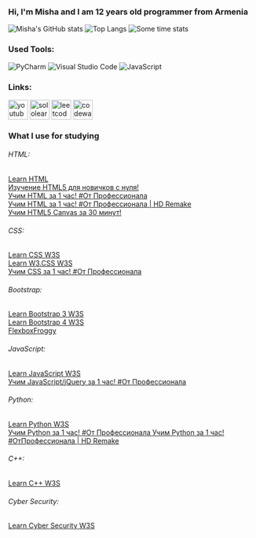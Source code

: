 ### Hi, I'm Misha and I am 12 years old programmer from Armenia

![Misha's GitHub stats](https://github-readme-stats.vercel.app/api?username=CodeRyzen&theme=dark&show_icons=true)
![Top Langs](https://github-readme-stats.vercel.app/api/top-langs/?username=CodeRyzen&theme=dark&layout=compact)
![Some time stats](https://github-readme-stats.vercel.app/api/wakatime?username=CodeRyzen&theme=dark)


### Used Tools:
![PyCharm](https://img.shields.io/badge/pycharm-143?style=for-the-badge&logo=pycharm&logoColor=black&color=black&labelColor=green)
![Visual Studio Code](https://img.shields.io/badge/Visual%20Studio%20Code-0078d7.svg?style=for-the-badge&logo=visual-studio-code&logoColor=white)
![JavaScript](https://img.shields.io/badge/with%20a%20logo-grey?style=for-the-badge&logo=javascript)        


### Links:
<p align="left">
  <!-- <a href="your link" target="blank"><img align="center" src="https://cdn.jsdelivr.net/npm/simple-icons@3.0.1/icons/twitter.svg" alt="" height="30" width="40" /></a>
  <a href="your link" target="blank"><img align="center" src="https://cdn.jsdelivr.net/npm/simple-icons@3.0.1/icons/linkedin.svg" alt="" height="30" width="40" /></a>
  <a href="your link" target="blank"><img align="center" src="https://cdn.jsdelivr.net/npm/simple-icons@3.0.1/icons/instagram.svg" alt="" height="30" width="40" /></a> -->
  <a href="https://www.youtube.com/channel/UCUyjayOjkNaAYQXJJsPgZGA"><img align="center" src="https://cdn.jsdelivr.net/npm/simple-icons@3.0.1/icons/youtube.svg" alt="youtube" height="40" width="40"></a>
  <a href="https://www.sololearn.com/en/profile/18878907"><img align="center" src="http://www.w3.org/2000/svg" alt="sololearn" height="40" width="40"></a>
  <a href="https://leetcode.com/CodeRyzen/"><img align="center" src="https://iconscout.com/free-icon/leetcode-3445700" alt="leetcode" height="40" width="40"></a>
  <a href="https://www.codewars.com/users/CodeRyzen"><img align="center" src="https://www.svgrepo.com/show/305890/codewars.svg" alt="codewars" height="40" width="40"></a>
  <a href="https://wakatime.com/@CodeRyzen"><img></a>
</p>

### What I use for studying
<h6> HTML: </h6>
  <a href="https://my-learning.w3schools.com/tutorial/html"> Learn HTML </a><br>
  <a href="https://www.youtube.com/playlist?list=PLDyJYA6aTY1nlkG0gBj96XDmDSC4Fy1TO"> Изучение HTML5 для новичков с нуля! </a><br>
  <a href="https://www.youtube.com/watch?v=5pBcKKiZSGE"> Учим HTML за 1 час! #От Профессионала </a><br>
  <a href="https://www.youtube.com/watch?v=bWNmJqgri4Q"> Учим HTML за 1 час! #От Профессионала | HD Remake </a><br>
  <a href="https://www.youtube.com/watch?v=XYgcNVwHUdg"> Учим HTML5 Canvas за 30 минут! </a>

<h6> CSS: </h6>
  <a href="https://my-learning.w3schools.com/tutorial/css"> Learn CSS W3S </a><br>
  <a href="https://my-learning.w3schools.com/tutorial/w3css"> Learn W3.CSS W3S </a><br>
  <a href="https://www.youtube.com/watch?v=iPV5GKeHyV4"> Учим CSS за 1 час! #От Профессионала </a>

<h6> Bootstrap: </h6>
  <a href="https://my-learning.w3schools.com/tutorial/bootstrap"> Learn Bootstrap 3 W3S </a><br>
  <a href="https://my-learning.w3schools.com/tutorial/bootstrap4"> Learn Bootstrap 4 W3S </a><br>
  <a href="https://flexboxfroggy.com/#ru"> FlexboxFroggy </a><br>

<h6> JavaScript: </h6>
  <a href="https://my-learning.w3schools.com/tutorial/js"> Learn JavaScript W3S </a><br>
  <a href="https://www.youtube.com/watch?v=KmTK8kub_gw"> Учим JavaScript/jQuery за 1 час! #От Профессионала </a>

<h6> Python: </h6>
  <a href="https://my-learning.w3schools.com/tutorial/python"> Learn Python W3S </a><br>
  <a href="https://www.youtube.com/watch?v=fp5-XQFr_nk"> Учим Python за 1 час! #От Профессионала </a>
  <a href="https://www.youtube.com/watch?v=P0czP5MEbYQ"> Учим Python за 1 час! #ОтПрофессионала | HD Remake </a>

<h6> C++: </h6>
  <a href="https://my-learning.w3schools.com/tutorial/cpp"> Learn C++ W3S </a><br>

<h6> Cyber Security: </h6>
  <a href="https://my-learning.w3schools.com/tutorial/cybersecurity"> Learn Cyber Security W3S </a><br>



